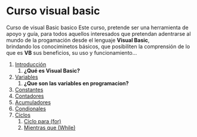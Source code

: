 # Curso visual basic

Curso de visual Basic basico
Este curso, pretende ser una herramienta de apoyo y guía, para todos aquellos interesados que pretendan adentrarse al mundo de la progamación desde el lenguaje **Visual Basic**,  
brindando los conociminetos básicos, que posibiliten la comprensión de lo que es **VB** sus beneficios, su uso y funcionamiento...

1. [Introducción](introduccion/readme.md)
     1. **¿Qué es Visual Basic?**
2. [Variables](Variables/readme.md)
     1. **¿Que son las variables en programacion?**
3. [Constantes](Constantes/readme.md)
4. [Contadores](Contadores/readme.md)
5. [Acumuladores](Acumuladores/readme.md)
6. [Condionales](Condicionales/readme.md)
7. [Ciclos](Ciclos/readme.md)
     1. [Ciclo para (for)]()
     2. [Mientras que (While)]()
